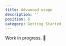 ```yaml
---
title: Advanced usage
description: ''
position: 6
category: Getting Started
---
```


<alert type="warning">

Work in progress. 🚧

</alert>

